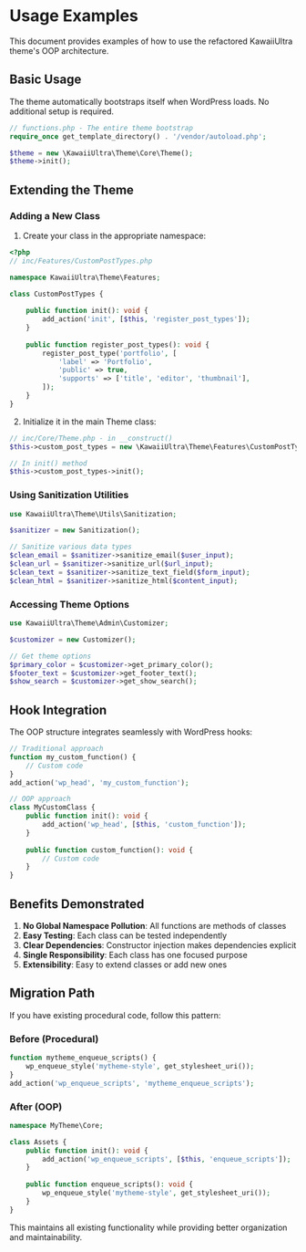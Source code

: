 # Usage Examples

This document provides examples of how to use the refactored KawaiiUltra theme's OOP architecture.

## Basic Usage

The theme automatically bootstraps itself when WordPress loads. No additional setup is required.

```php
// functions.php - The entire theme bootstrap
require_once get_template_directory() . '/vendor/autoload.php';

$theme = new \KawaiiUltra\Theme\Core\Theme();
$theme->init();
```

## Extending the Theme

### Adding a New Class

1. Create your class in the appropriate namespace:

```php
<?php
// inc/Features/CustomPostTypes.php

namespace KawaiiUltra\Theme\Features;

class CustomPostTypes {
    
    public function init(): void {
        add_action('init', [$this, 'register_post_types']);
    }
    
    public function register_post_types(): void {
        register_post_type('portfolio', [
            'label' => 'Portfolio',
            'public' => true,
            'supports' => ['title', 'editor', 'thumbnail'],
        ]);
    }
}
```

2. Initialize it in the main Theme class:

```php
// inc/Core/Theme.php - in __construct()
$this->custom_post_types = new \KawaiiUltra\Theme\Features\CustomPostTypes();

// In init() method
$this->custom_post_types->init();
```

### Using Sanitization Utilities

```php
use KawaiiUltra\Theme\Utils\Sanitization;

$sanitizer = new Sanitization();

// Sanitize various data types
$clean_email = $sanitizer->sanitize_email($user_input);
$clean_url = $sanitizer->sanitize_url($url_input);
$clean_text = $sanitizer->sanitize_text_field($form_input);
$clean_html = $sanitizer->sanitize_html($content_input);
```

### Accessing Theme Options

```php
use KawaiiUltra\Theme\Admin\Customizer;

$customizer = new Customizer();

// Get theme options
$primary_color = $customizer->get_primary_color();
$footer_text = $customizer->get_footer_text();
$show_search = $customizer->get_show_search();
```

## Hook Integration

The OOP structure integrates seamlessly with WordPress hooks:

```php
// Traditional approach
function my_custom_function() {
    // Custom code
}
add_action('wp_head', 'my_custom_function');

// OOP approach
class MyCustomClass {
    public function init(): void {
        add_action('wp_head', [$this, 'custom_function']);
    }
    
    public function custom_function(): void {
        // Custom code
    }
}
```

## Benefits Demonstrated

1. **No Global Namespace Pollution**: All functions are methods of classes
2. **Easy Testing**: Each class can be tested independently
3. **Clear Dependencies**: Constructor injection makes dependencies explicit
4. **Single Responsibility**: Each class has one focused purpose
5. **Extensibility**: Easy to extend classes or add new ones

## Migration Path

If you have existing procedural code, follow this pattern:

### Before (Procedural)
```php
function mytheme_enqueue_scripts() {
    wp_enqueue_style('mytheme-style', get_stylesheet_uri());
}
add_action('wp_enqueue_scripts', 'mytheme_enqueue_scripts');
```

### After (OOP)
```php
namespace MyTheme\Core;

class Assets {
    public function init(): void {
        add_action('wp_enqueue_scripts', [$this, 'enqueue_scripts']);
    }
    
    public function enqueue_scripts(): void {
        wp_enqueue_style('mytheme-style', get_stylesheet_uri());
    }
}
```

This maintains all existing functionality while providing better organization and maintainability.
